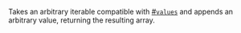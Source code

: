 Takes an arbitrary iterable compatible with [#`values`](#function-values) and appends an arbitrary value, returning the resulting array.
